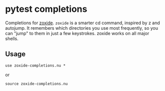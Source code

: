 # pytest completions

Completions for [zoxide](https://github.com/ajeetdsouza/zoxide). ``zoxide`` is a smarter cd command, inspired by z and autojump. It remembers which directories you use most frequently, so you can "jump" to them in just a few keystrokes. zoxide works on all major shells.

## Usage

```nushell
use zoxide-completions.nu *
```
or
```nushell
source zoxide-completions.nu
```

